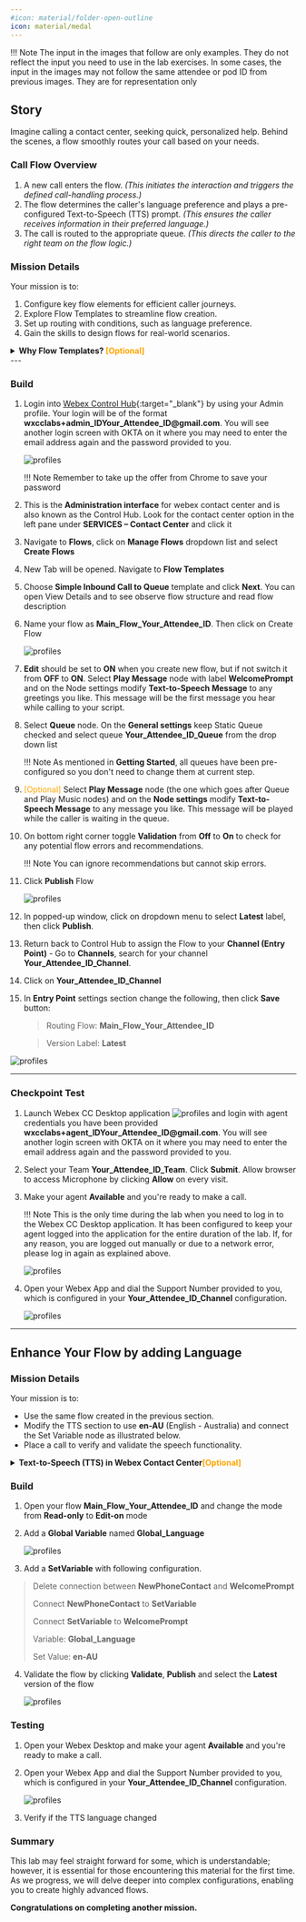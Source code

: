 ```yaml
---
#icon: material/folder-open-outline
icon: material/medal
---
```


!!! Note
    The input in the images that follow are only examples. They do not reflect the input you need to use in the lab exercises. In some cases, the input in the images may not follow the same attendee or pod ID from previous images. They are for representation only


## Story
Imagine calling a contact center, seeking quick, personalized help. Behind the scenes, a flow smoothly routes your call based on your needs.

### Call Flow Overview
1. A new call enters the flow. *(This initiates the interaction and triggers the defined call-handling process.)*
2. The flow determines the caller's language preference and plays a pre-configured Text-to-Speech (TTS) prompt. *(This ensures the caller receives information in their preferred language.)*
3. The call is routed to the appropriate queue. *(This directs the caller to the right team on the flow logic.)*

### Mission Details

Your mission is to:

1. Configure key flow elements for efficient caller journeys. </br>
2. Explore Flow Templates to streamline flow creation. </br>
3. Set up routing with conditions, such as language preference. </br>
4. Gain the skills to design flows for real-world scenarios. </br>

 **<details><summary>Why Flow Templates? <span style="color: orange;">[Optional]</span></summary>**
 Flow Templates in Webex Contact Center are an essential feature for flow developers, offering a range of benefits that streamline the development process and enhance the efficiency and consistency of flow creation. Here’s what they bring to the table:

  - **Consistency and Standards**: Templates ensure that flows adhere to best practices, creating consistent experiences across multiple projects.

  - **Time Savings**: Pre-built structures reduce the need to start from scratch, enabling faster setup and allowing more focus on customization.

  - **Reduced Errors**: Using tested templates lowers the risk of mistakes and minimizes troubleshooting.

  - **Easy Onboarding**: New developers or partners can learn quickly by using templates as guides.

  - **Scalability**: Templates allow developers to replicate and adapt solutions efficiently across different flows or deployments.

  - **Innovation**: Developers can spend more time on unique features and integrations rather than reconfiguring basics.

Flow Templates are designed to empower developers, speed up the development lifecycle, and maintain high-quality standards across flows, making them a core asset in Webex Contact Center flow design.

</details>
---

### Build


1. Login into [Webex Control Hub](https://admin.webex.com){:target="_blank"} by using your Admin profile. 
   Your login will be of the format **<span class="attendee-id-container">wxcclabs+admin_ID<span class="attendee-id-placeholder" data-prefix="wxcclabs+admin_ID" data-suffix="@gmail.com">Your_Attendee_ID</span>@gmail.com<span class="copy" title="Click to copy!"></span></span>**. You will see another login screen with OKTA on it where you may need to enter the email address again and the password provided to you.

    ![profiles](../graphics/Lab1/1-CH_Login.gif)

    !!! Note 
        Remember to take up the offer from Chrome to save your password

2. This is the **Administration interface** for webex contact center and is also known as the Control Hub. Look for the contact center option in the left pane under **SERVICES – Contact Center** and click it
3. Navigate to **Flows**, click on **Manage Flows** dropdown list and select **Create Flows**
4. New Tab will be opened. Navigate to **Flow Templates**
5. Choose **Simple Inbound Call to Queue** template and click **Next**. You can open View Details and to see observe flow structure and read flow description
6. Name your flow as <span class="attendee-id-container">**Main_Flow_<span class="attendee-id-placeholder" data-prefix="Main_Flow_">Your_Attendee_ID</span><span class="copy" title="Click to copy!"></span></span>**. Then click on Create Flow

    ![profiles](../graphics/Lab1/2-Create_Flow_Template.gif)

7. **Edit** should be set to **ON** when you create new flow, but if not switch it from **OFF** to **ON**. Select **Play Message** node with label **WelcomePrompt** and on the Node settings modify **Text-to-Speech Message** to any greetings you like. This message will be the first message you hear while calling to your script.

8. Select **Queue** node. On the **General settings** keep Static Queue checked and select queue **<span class="attendee-id-container"><span class="attendee-id-placeholder" data-suffix="_Queue">Your_Attendee_ID</span>_Queue<span class="copy" title="Click to copy!"></span></span>** from the drop down list
    
    !!! Note
        As mentioned in **Getting Started**, all queues have been pre-configured so you don't need to change them at current step.

9. <span style="color: orange;">[Optional]</span> Select **Play Message** node (the one which goes after Queue and Play Music nodes) and on the **Node settings** modify **Text-to-Speech Message** to any message you like. This message will be played while the caller is waiting in the queue.

10. On bottom right corner toggle **Validation** from **Off** to **On** to check for any potential flow errors and recommendations. 

    !!! Note
        You can ignore recommendations but cannot skip errors.

11. Click **Publish** Flow
  
    ![profiles](../graphics/Lab1/3-Publish_BasicFlow.gif)

12. In popped-up window, click on dropdown menu to select **Latest** label, then click **Publish**.

13. Return back to Control Hub to assign the Flow to your **Channel (Entry Point)** - Go to **Channels**, search for your channel **<span class="attendee-id-container"><span class="attendee-id-placeholder" data-suffix="_Channel">Your_Attendee_ID</span>_Channel<span class="copy" title="Click to copy!"></span></span>**.
14. Click on **<span class="attendee-id-placeholder">Your_Attendee_ID</span>_Channel**
15. In **Entry Point** settings section change the following, then click **Save** button:

    > Routing Flow: **Main_Flow_<span class="attendee-id-placeholder">Your_Attendee_ID</span>**

    > Version Label: **Latest**


![profiles](../graphics/Lab1/4-ChannelCreation.gif.gif)

--- 

### Checkpoint Test

1. Launch Webex CC Desktop application ![profiles](../graphics/overview/Desktop_Icon40x40.png) and login with agent credentials you have been provided **<span class="attendee-id-container">wxcclabs+agent_ID<span class="attendee-id-placeholder" data-prefix="wxcclabs+agent_ID" data-suffix="@gmail.com">Your_Attendee_ID</span>@gmail.com<span class="copy" title="Click to copy!"></span></span>**. You will see another login screen with OKTA on it where you may need to enter the email address again and the password provided to you. 
2. Select your Team **<span class="attendee-id-placeholder">Your_Attendee_ID</span>_Team**. Click **Submit**. Allow browser to access Microphone by clicking **Allow** on every visit.
3. Make your agent **Available** and you're ready to make a call.

    !!! Note
        This is the only time during the lab when you need to log in to the Webex CC Desktop application. It has been configured to keep your agent logged into the application for the entire duration of the lab. If, for any reason, you are logged out manually or due to a network error, please log in again as explained above.

    ![profiles](../graphics/Lab1/5-Agent_Login.gif)

4. Open your Webex App and dial the Support Number provided to you, which is configured in your **<span class="attendee-id-placeholder">Your_Attendee_ID</span>_Channel** configuration.

   ![profiles](../graphics/Lab1/WxApp_Test.gif)

---

## Enhance Your Flow by adding Language

### Mission Details

Your mission is to:

  - Use the same flow created in the previous section.
  - Modify the TTS section to use **en-AU** (English - Australia) and connect the Set Variable node as illustrated below.
  - Place a call to verify and validate the speech functionality.

 **<details><summary>Text-to-Speech (TTS) in Webex Contact Center<span style="color: orange;">[Optional]</span></summary>**
All supported languages can be found here: [Text-to-Speech-(TTS)-in-Webex-Contact-Center](https://help.webex.com/en-us/article/ntkjqhw/Text-to-Speech-(TTS)-in-Webex-Contact-Center){:target="_blank"} 
</details>


### Build

1. Open your flow **<span class="attendee-id-container">Main_Flow_<span class="attendee-id-placeholder" data-prefix="Main_Flow_">Your_Attendee_ID</span><span class="copy" title="Click to copy!"></span></span>** and change the mode from **Read-only** to **Edit-on** mode
2. Add a **Global Variable** named **Global_Language**

    ![profiles](../graphics/Lab1/6-GlobalVar.gif)

3. Add a **SetVariable** with following configuration. 

  > Delete connection between **NewPhoneContact** and **WelcomePrompt**
  >  
  > Connect **NewPhoneContact** to **SetVariable**
  > 
  > Connect **SetVariable** to **WelcomePrompt**
  > 
  > Variable: **Global_Language**<span class="copy-static" data-copy-text="Global_Language"><span class="copy" title="Click to copy!"></span></span>
  > 
  > Set Value:  **en-AU**<span class="copy-static" data-copy-text="en-AU"><span class="copy" title="Click to copy!"></span></span>
  
4. Validate the flow by clicking **Validate**, **Publish** and select the **Latest** version of the flow

    ![profiles](../graphics/Lab1/7-Set_lan_GV.gif)


### Testing

1. Open your Webex Desktop and make your agent **Available** and you're ready to make a call.

4. Open your Webex App and dial the Support Number provided to you, which is configured in your **<span class="attendee-id-placeholder">Your_Attendee_ID</span>_Channel** configuration.

   ![profiles](../graphics/Lab1/WxApp_Test.gif)

5. Verify if the TTS language changed

### Summary
This lab may feel straight forward for some, which is understandable; however, it is essential for those encountering this material for the first time. As we progress, we will delve deeper into complex configurations, enabling you to create highly advanced flows.

**Congratulations on completing another mission.**
